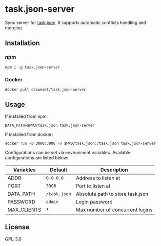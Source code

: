 # task.json-server

Sync server for [task.json](https://github.com/DCsunset/task.json).
It supports automatic conflicts handling and merging.

## Installation

### npm

```
npm i -g task.json-server
```

### Docker

```
docker pull dcsunset/task.json-server
```

## Usage

If installed from npm:

```
DATA_PATH=$PWD/task.json task.json-server
```

If installed from docker:

```
docker run -p 3000:3000 -v $PWD/task.json:/task.json task.json-server
```

Configurations can be set via environment variables.
Available configurations are listed below:

| Variables   | Default      | Description                      |
| ----------- | ------------ | -------------------------------- |
| ADDR        | `0.0.0.0`    | Address to listen at             |
| PORT        | `3000`       | Port to listen at                |
| DATA_PATH   | `/task.json` | Absolute path to store task.json |
| PASSWORD    | `admin`      | Login password                   |
| MAX_CLIENTS | `3`          | Max number of concurrent logins  |

## License

GPL-3.0
